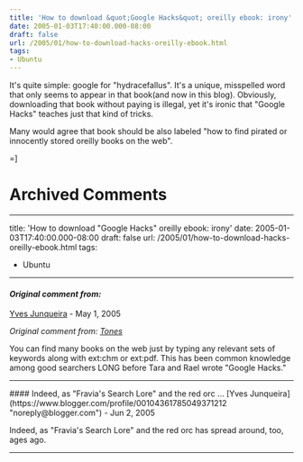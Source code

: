 ```yaml
---
title: 'How to download &quot;Google Hacks&quot; oreilly ebook: irony'
date: 2005-01-03T17:40:00.000-08:00
draft: false
url: /2005/01/how-to-download-hacks-oreilly-ebook.html
tags: 
- Ubuntu
---
```


It's quite simple: google for "hydracefallus". It's a unique, misspelled word that only seems to appear in that book(and now in this blog). Obviously, downloading that book without paying is illegal, yet it's ironic that "Google Hacks" teaches just that kind of tricks.  
  
Many would agree that book should be also labeled "how to find pirated or innocently stored oreilly books on the web".  
  
\=\]
# Archived Comments
---
title: 'How to download &quot;Google Hacks&quot; oreilly ebook: irony'
date: 2005-01-03T17:40:00.000-08:00
draft: false
url: /2005/01/how-to-download-hacks-oreilly-ebook.html
tags: 
- Ubuntu
---

#### _Original comment from:_
[Yves Junqueira](https://www.blogger.com/profile/00104361785049371212 "noreply@blogger.com") - <time datetime="2005-05-29T16:31:00.000-07:00">May 1, 2005</time>

_Original comment from: [Tones](http://www.blogger.com/profile/630958)_  
  
You can find many books on the web just by typing any relevant sets of keywords along with ext:chm or ext:pdf. This has been common knowledge among good searchers LONG before Tara and Rael wrote "Google Hacks."
<hr />
#### Indeed, as "Fravia's Search Lore" and the red orc ...
[Yves Junqueira](https://www.blogger.com/profile/00104361785049371212 "noreply@blogger.com") - <time datetime="2005-06-06T18:13:00.000-07:00">Jun 2, 2005</time>

Indeed, as "Fravia's Search Lore" and the red orc has spread around, too, ages ago.
<hr />
